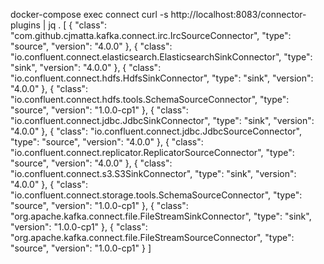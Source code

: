 

docker-compose exec connect curl -s http://localhost:8083/connector-plugins | jq .
[
  {
    "class": "com.github.cjmatta.kafka.connect.irc.IrcSourceConnector",
    "type": "source",
    "version": "4.0.0"
  },
  {
    "class": "io.confluent.connect.elasticsearch.ElasticsearchSinkConnector",
    "type": "sink",
    "version": "4.0.0"
  },
  {
    "class": "io.confluent.connect.hdfs.HdfsSinkConnector",
    "type": "sink",
    "version": "4.0.0"
  },
  {
    "class": "io.confluent.connect.hdfs.tools.SchemaSourceConnector",
    "type": "source",
    "version": "1.0.0-cp1"
  },
  {
    "class": "io.confluent.connect.jdbc.JdbcSinkConnector",
    "type": "sink",
    "version": "4.0.0"
  },
  {
    "class": "io.confluent.connect.jdbc.JdbcSourceConnector",
    "type": "source",
    "version": "4.0.0"
  },
  {
    "class": "io.confluent.connect.replicator.ReplicatorSourceConnector",
    "type": "source",
    "version": "4.0.0"
  },
  {
    "class": "io.confluent.connect.s3.S3SinkConnector",
    "type": "sink",
    "version": "4.0.0"
  },
  {
    "class": "io.confluent.connect.storage.tools.SchemaSourceConnector",
    "type": "source",
    "version": "1.0.0-cp1"
  },
  {
    "class": "org.apache.kafka.connect.file.FileStreamSinkConnector",
    "type": "sink",
    "version": "1.0.0-cp1"
  },
  {
    "class": "org.apache.kafka.connect.file.FileStreamSourceConnector",
    "type": "source",
    "version": "1.0.0-cp1"
  }
]
